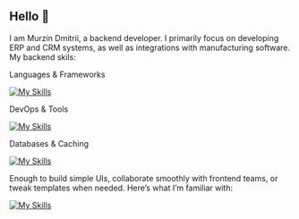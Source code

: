 ## Hello 👋


I am Murzin Dmitrii, a backend developer. I primarily focus on developing ERP and CRM systems, as well as integrations with manufacturing software.
My backend skils:

Languages & Frameworks

[![My Skills](https://skillicons.dev/icons?i=cs,dotnet,php,laravel)](https://skillicons.dev)

DevOps & Tools

[![My Skills](https://skillicons.dev/icons?i=docker,nginx,sentry,git,github,gitlab,windows,linux,ubuntu)](https://skillicons.dev)

Databases & Caching

[![My Skills](https://skillicons.dev/icons?i=postgres,sqlite,redis)](https://skillicons.dev)

Enough to build simple UIs, collaborate smoothly with frontend teams, or tweak templates when needed. Here’s what I’m familiar with:

[![My Skills](https://skillicons.dev/icons?i=html,css,js,vue,react,jquery,bootstrap,tailwind)](https://skillicons.dev)
